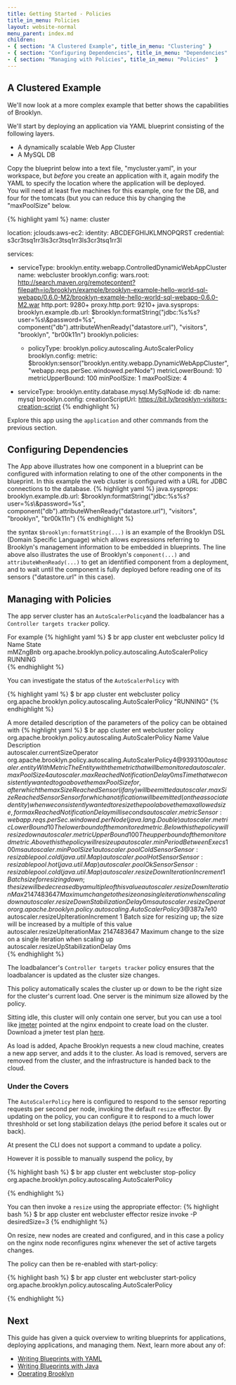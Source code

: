 ```yaml
---
title: Getting Started - Policies
title_in_menu: Policies
layout: website-normal
menu_parent: index.md
children:
- { section: "A Clustered Example", title_in_menu: "Clustering" } 
- { section: "Configuring Dependencies", title_in_menu: "Dependencies" } 
- { section: "Managing with Policies", title_in_menu: "Policies"  } 
---
```




## A Clustered Example

We'll now look at a more complex example that better shows the capabilities of Brooklyn. 

We'll start by deploying an application via YAML blueprint consisting of the following layers.

- A dynamically scalable Web App Cluster
- A MySQL DB


Copy the blueprint below into a text file, "mycluster.yaml", in your workspace, but *before* you create an application 
with it, again modify the YAML to specify the location where the application will be deployed.  
You will need at least five machines for this example, one for the DB, and four for the tomcats 
(but you can reduce this by changing the "maxPoolSize" below.

{% highlight yaml %}
name: cluster

location:
  jclouds:aws-ec2:
    identity: ABCDEFGHIJKLMNOPQRST
    credential: s3cr3tsq1rr3ls3cr3tsq1rr3ls3cr3tsq1rr3l


services:
- serviceType: brooklyn.entity.webapp.ControlledDynamicWebAppCluster
  name: webcluster
  brooklyn.config:
    wars.root: http://search.maven.org/remotecontent?filepath=io/brooklyn/example/brooklyn-example-hello-world-sql-webapp/0.6.0-M2/brooklyn-example-hello-world-sql-webapp-0.6.0-M2.war
    http.port: 9280+
    proxy.http.port: 9210+
    java.sysprops: 
      brooklyn.example.db.url: $brooklyn:formatString("jdbc:%s%s?user=%s\\&password=%s",
         component("db").attributeWhenReady("datastore.url"), "visitors", "brooklyn", "br00k11n")
  brooklyn.policies:
  - policyType: brooklyn.policy.autoscaling.AutoScalerPolicy
    brooklyn.config:
      metric: $brooklyn:sensor("brooklyn.entity.webapp.DynamicWebAppCluster", "webapp.reqs.perSec.windowed.perNode")
      metricLowerBound: 10
      metricUpperBound: 100
      minPoolSize: 1
      maxPoolSize: 4
      
- serviceType: brooklyn.entity.database.mysql.MySqlNode
  id: db
  name: mysql
  brooklyn.config:
    creationScriptUrl: https://bit.ly/brooklyn-visitors-creation-script
{% endhighlight %}

Explore this app using the ```application``` and other commands from the previous section.

## Configuring Dependencies
The App above illustrates how one component in a blueprint can be configured with information relating to one of the other 
components in the blueprint.  In this example the web cluster is configured with a URL for JDBC connections to the database.
{% highlight yaml %}
java.sysprops: 
      brooklyn.example.db.url: $brooklyn:formatString("jdbc:%s%s?user=%s\\&password=%s",
         component("db").attributeWhenReady("datastore.url"), "visitors", "brooklyn", "br00k11n")
{% endhighlight %}

the syntax ```$brooklyn:formatString(...)``` is an example of the Brooklyn DSL (Domain Specific Language) which 
allows expressions referring to Brooklyn's management information to be embedded in blueprints.  The line above also illustrates the use of Brooklyn's ```component(...)``` and ```attributeWhenReady(...)``` to get an identified component from a deployment, and to wait until the component is fully deployed before reading one of its sensors ("datastore.url" in this case). 

## Managing with Policies


The app server cluster has an `AutoScalerPolicy`and the loadbalancer has a `Controller targets tracker` policy.

For example
{% highlight yaml %}
$ br app cluster ent webcluster policy
Id         Name                                                      State   
mMZngBnb   org.apache.brooklyn.policy.autoscaling.AutoScalerPolicy   RUNNING   
{% endhighlight %}

You can investigate the status of the `AutoScalerPolicy` with 

{% highlight yaml %}
$ br app cluster ent webcluster policy org.apache.brooklyn.policy.autoscaling.AutoScalerPolicy
"RUNNING"
{% endhighlight %}

A more detailed description of the parameters of the policy can be obtained with
{% highlight yaml %}
$ br app cluster ent webcluster policy org.apache.brooklyn.policy.autoscaling.AutoScalerPolicy
Name                                      Value                                                                Description   
autoscaler.currentSizeOperator            org.apache.brooklyn.policy.autoscaling.AutoScalerPolicy$4@9393100       
autoscaler.entityWithMetric                                                                                    The Entity with the metric that will be monitored   
autoscaler.maxPoolSize                    4                                                                       
autoscaler.maxReachedNotificationDelay    0ms                                                                  Time that we consistently wanted to go above the maxPoolSize for, after which the maxSizeReachedSensor (if any) will be emitted   
autoscaler.maxSizeReachedSensor                                                                                Sensor for which a notification will be emitted (on the associated entity) when we consistently wanted to resize the pool above the max allowed size, for maxReachedNotificationDelay milliseconds   
autoscaler.metric                         Sensor: webapp.reqs.perSec.windowed.perNode (java.lang.Double)          
autoscaler.metricLowerBound               10                                                                   The lower bound of the monitored metric. Below this the policy will resize down   
autoscaler.metricUpperBound               100                                                                  The upper bound of the monitored metric. Above this the policy will resize up   
autoscaler.minPeriodBetweenExecs          100ms                                                                   
autoscaler.minPoolSize                    1                                                                       
autoscaler.poolColdSensor                 Sensor: resizablepool.cold (java.util.Map)                              
autoscaler.poolHotSensor                  Sensor: resizablepool.hot (java.util.Map)                               
autoscaler.poolOkSensor                   Sensor: resizablepool.cold (java.util.Map)                              
autoscaler.resizeDownIterationIncrement   1                                                                    Batch size for resizing down; the size will be decreased by a multiple of this value   
autoscaler.resizeDownIterationMax         2147483647                                                           Maximum change to the size on a single iteration when scaling down   
autoscaler.resizeDownStabilizationDelay   0ms                                                                     
autoscaler.resizeOperator                 org.apache.brooklyn.policy.autoscaling.AutoScalerPolicy$3@387a7e10      
autoscaler.resizeUpIterationIncrement     1                                                                    Batch size for resizing up; the size will be increased by a multiple of this value   
autoscaler.resizeUpIterationMax           2147483647                                                           Maximum change to the size on a single iteration when scaling up   
autoscaler.resizeUpStabilizationDelay     0ms                                               
{% endhighlight %}


The loadbalancer's `Controller targets tracker` policy ensures that the loadbalancer is updated as the cluster size changes.

This policy automatically scales the cluster up or down to be the right size for the cluster's current load. One server 
is the minimum size allowed by the policy.

Sitting idle, this cluster will only contain one server, but you can use a tool like [jmeter](http://jmeter.apache.org/) 
pointed at the nginx endpoint to create load on the cluster. Download a jmeter test 
plan [here](https://github.com/apache/incubator-brooklyn/blob/master/examples/simple-web-cluster/resources/jmeter-test-plan.jmx).

As load is added, Apache Brooklyn requests a new cloud machine, creates a new app server, and adds it to the cluster. 
As load is removed, servers are removed from the cluster, and the infrastructure is handed back to the cloud.


### Under the Covers

The `AutoScalerPolicy` here is configured to respond to the sensor
reporting requests per second per node, invoking the default ```resize``` effector.
By updating on the policy, you can configure it to respond to a much lower threshhold
or set long stabilization delays (the period before it scales out or back).

At present the CLI does not support a command to update a policy.

However it is possible to manually suspend the policy, by 

{% highlight bash %}
$ br app cluster ent webcluster stop-policy org.apache.brooklyn.policy.autoscaling.AutoScalerPolicy

{% endhighlight %}

You can then invoke a ```resize``` using the appropriate effector:
{% highlight bash %}
$ br app cluster ent webcluster effector resize invoke -P desiredSize=3
{% endhighlight %}

On resize, new nodes are created and configured, 
and in this case a policy on the nginx node reconfigures nginx whenever the set of active
targets changes.

The policy can then be re-enabled with start-policy:

{% highlight bash %}
$ br app cluster ent webcluster start-policy org.apache.brooklyn.policy.autoscaling.AutoScalerPolicy

{% endhighlight %}


## Next

This guide has given a quick overview to writing blueprints for applications, deploying applications, and
managing them. Next, learn more about any of:

* [Writing Blueprints with YAML](../yaml/) 
* [Writing Blueprints with Java](../java/) 
* [Operating Brooklyn](../ops/) 